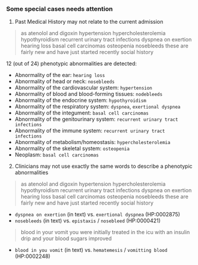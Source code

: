 ### Some special cases needs attention

1. Past Medical History may not relate to the current admission

> as atenolol and digoxin hypertension hypercholesterolemia hypothyroidism recurrent urinary tract infections dyspnea on exertion hearing loss basal cell carcinomas osteopenia nosebleeds these are fairly new and have just started recently social history

12 (out of 24) phenotypic abnormalities are detected:

* Abnormality of the ear: `hearing loss`
* Abnormality of head or neck: `nosebleeds`
* Abnormality of the cardiovascular system: `hypertension`
* Abnormality of blood and blood-forming tissues: `nodebleeds`
* Abnormality of the endocrine system: `hypothyroidism` 
* Abnormality of the respiratory system: `dyspnea`, `exertional dyspnea`
* Abnormality of the integument: `basal cell carcinomas`
* Abnormality of the genitourinary system: `recurrent urinary tract infections`
* Abnormality of the immune system: `recurrent urinary tract infections`
* Abnormality of metabolism/homeostasis: `hypercholesterolemia`
* Abnormality of the skeletal system: `osteopenia`
* Neoplasm: `basal cell carcinomas`

2. Clinicians may not use exactly the same words to describe a phenotypic abnormalities

> as atenolol and digoxin hypertension hypercholesterolemia hypothyroidism recurrent urinary tract infections dyspnea on exertion hearing loss basal cell carcinomas osteopenia nosebleeds these are fairly new and have just started recently social history

* `dyspnea on exertion` (in text) vs. `exertional dyspnea` (HP:0002875)
* `nosebleeds` (in text) vs. `epistaxis` / `nosebleed` (HP:0000421)

> blood in your vomit you were initially treated in the icu with an insulin drip and your blood sugars improved

* `blood in you vomit` (in text) vs. `hematemesis` / `vomitting blood` (HP:0002248)

